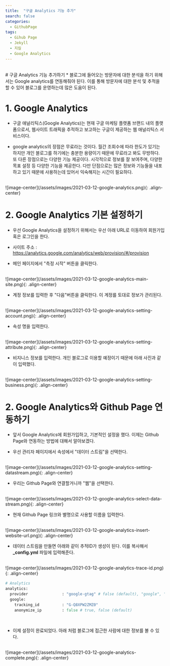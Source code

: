 ```yaml
---
title:  "구글 Analytics 기능 추가"
search: false
categories:
  - GithubPage
tags:
  - Gihub Page
  - Jekyll
  - 지킬
  - Google Analytics
---
```


<br/>
# 구글 Analytics 기능 추가하기
  * 블로그에 들어오는 방문자에 대한 분석을 하기 위해서는 Google analytics를 연동해줘야 된다. 이를 통해 방문자에 대한 분석 및 추적을 할 수 있어 블로그를 운영하는데 많은 도움이 된다.

# 1. Google Analytics

  * 구글 애널리틱스(Google Analytics)는 현재 구글 마케팅 플랫폼 브랜드 내의 플랫폼으로서, 웹사이트 트래픽을 추적하고 보고하는 구글이 제공하는 웹 애널리틱스 서비스이다.

  * google analytics의 장점은 무료라는 것이다. 월간 조회수에 따라 한도가 있기는 하지만 개인 블로그를 하기에는 충분한 용량이기 때문에 무료라고 봐도 무방하다. 또 다른 장점으로는 다양한 기능 제공이다. 시각적으로 정보를 잘 보여주며, 다양한 목표 설정 등 다양한 기능을 제공한다. 다만 단점으로는 많은 정보와 기능들을 내포하고 있기 때문에 사용하는데 있어서 익숙해지는 시간이 필요하다.

  <br/>
  ![image-center](/assets/images/2021-03-12-google-analytics.png){: .align-center}

# 2. Google Analytics 기본 설정하기
 * 우선 Google Analytics을 설정하기 위해서는 우선 아래 URL로 이동하여 회원가입 혹은 로그인을 한다.

 * 사이트 주소 : <a href="https://analytics.google.com/analytics/web/provision/#/provision" target="_blank">https://analytics.google.com/analytics/web/provision/#/provision</a>

 * 메인 페이지에서 "측정 시작" 버튼을 클릭한다.
 <br/>
 ![image-center](/assets/images/2021-03-12-google-analytics-main-site.png){: .align-center}


  * 계정 정보를 입력한 후 "다음"버튼을 클릭한다. 이 계정를 토대로 정보가 관리된다.
  <br/>
  ![image-center](/assets/images/2021-03-12-google-analytics-setting-account.png){: .align-center}

  * 속성 명을 입력한다.
  <br/>
  ![image-center](/assets/images/2021-03-12-google-analytics-setting-attribute.png){: .align-center}


  * 비지니스 정보를 입력한다. 개인 블로그로 이용할 예정이기 때문에 아래 사진과 같이 입력했다.
  <br/>
  ![image-center](/assets/images/2021-03-12-google-analytics-setting-business.png){: .align-center}

# 2. Google Analytics와 Github Page 연동하기

  * 앞서 Google Analytics에 회원가입하고, 기본적인 설정을 했다. 이제는 Github Page와 연동하는 방법에 대해서 알아보겠다.

  * 우선 관리자 페이지에서 속성에서 "데이터 스트림"을 선택한다.
  <br/>
  ![image-center](/assets/images/2021-03-12-google-analytics-setting-datastream.png){: .align-center}

  * 우리는 Github Page와 연결할거니까 "웹"을 선택한다.
  <br/>
  ![image-center](/assets/images/2021-03-12-google-analytics-select-data-stream.png){: .align-center}

  * 현재 Github Page 링크와 별명으로 사용할 이름을 입력한다.
  <br/>
  ![image-center](/assets/images/2021-03-12-google-analytics-insert-website-url.png){: .align-center}

  * 데이터 스트림을 만들면 아래와 같이 추적ID가 생성이 된다. 이를 복사해서 **_config.yml** 파일에 입력해준다.
  <br/>
  ![image-center](/assets/images/2021-03-12-google-analytics-trace-id.png){: .align-center}

  <br/>

  ```ruby
  # Analytics
  analytics:
    provider               : "google-gtag" # false (default), "google", "google-universal", "google-gtag", "custom"
    google:
      tracking_id          : "G-Q8XPW2ZMZ0"
      anonymize_ip         : false # true, false (default)
  ```
  <br/>


  * 이제 설정이 완료되었다. 아래 처럼 블로그에 접근한 사람에 대한 정보를 볼 수 있다.
  <br/>
  ![image-center](/assets/images/2021-03-12-google-analytics-complete.png){: .align-center}
